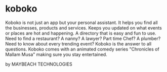 koboko
======
Koboko is not just an app but your personal assistant. It helps you find all the businesses, products and services. Keeps you updated on what events or places are hot and happening. A directory that is easy and fun to use. Need to find a restaurant? A nanny? A lawyer? Part time Chef? A plumber? Need to know about every trending event? Koboko is the answer to all questions. Koboko comes with an animated comedy series "Chronicles of Mallam Musa" making sure you stay entertained.
    
by MAYBEACH TECHNOLOGIES